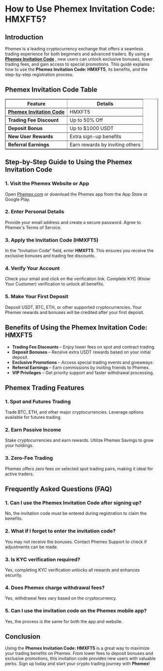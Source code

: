 <h1>How to Use Phemex Invitation Code: HMXFT5?</h1>
<h2>Introduction</h2>
<p>Phemex is a leading cryptocurrency exchange that offers a seamless trading experience for both beginners and advanced traders. By using a <strong><a href="https://phemex.com/register?group=4944&referralCode=HMXFT5">Phemex Invitation Code</a>
</strong>, new users can unlock exclusive bonuses, lower trading fees, and gain access to special promotions. This guide explains how to use the <strong>Phemex Invitation Code: HMXFT5</strong>, its benefits, and the step-by-step registration process.</p>

<h2>Phemex Invitation Code Table</h2>
<table border="1">
    <tr>
        <th>Feature</th>
        <th>Details</th>
    </tr>
    <tr>
        <td><strong><a href="https://github.com/Phemex-Invitation-Code/" target="_blank">Phemex Invitation Code</a>
</strong></td>
        <td>HMXFT5</td>
    </tr>
    <tr>
        <td><strong>Trading Fee Discount</strong></td>
        <td>Up to 50% Off</td>
    </tr>
    <tr>
        <td><strong>Deposit Bonus</strong></td>
        <td>Up to $1000 USDT</td>
    </tr>
    <tr>
        <td><strong>New User Rewards</strong></td>
        <td>Extra sign-up benefits</td>
    </tr>
    <tr>
        <td><strong>Referral Earnings</strong></td>
        <td>Earn rewards by inviting others</td>
    </tr>
</table>

<h2>Step-by-Step Guide to Using the Phemex Invitation Code</h2>
<h3>1. Visit the Phemex Website or App</h3>
<p>Open <a href="https://phemex.com/register?group=4944&referralCode=HMXFT5">Phemex.com</a> or download the Phemex app from the App Store or Google Play.</p>

<h3>2. Enter Personal Details</h3>
<p>Provide your email address and create a secure password. Agree to Phemex's Terms of Service.</p>

<h3>3. Apply the Invitation Code (HMXFT5)</h3>
<p>In the “Invitation Code” field, enter <strong>HMXFT5</strong>. This ensures you receive the exclusive bonuses and trading fee discounts.</p>

<h3>4. Verify Your Account</h3>
<p>Check your email and click on the verification link. Complete KYC (Know Your Customer) verification to unlock all benefits.</p>

<h3>5. Make Your First Deposit</h3>
<p>Deposit USDT, BTC, ETH, or other supported cryptocurrencies. Your Phemex rewards and bonuses will be credited after your first deposit.</p>

<h2>Benefits of Using the Phemex Invitation Code: HMXFT5</h2>
<ul>
    <li><strong>Trading Fee Discounts</strong> – Enjoy lower fees on spot and contract trading.</li>
    <li><strong>Deposit Bonuses</strong> – Receive extra USDT rewards based on your initial deposit.</li>
    <li><strong>Exclusive Promotions</strong> – Access special trading events and giveaways.</li>
    <li><strong>Referral Earnings</strong> – Earn commissions by inviting friends to Phemex.</li>
    <li><strong>VIP Privileges</strong> – Get priority support and faster withdrawal processing.</li>
</ul>

<h2>Phemex Trading Features</h2>
<h3>1. Spot and Futures Trading</h3>
<p>Trade BTC, ETH, and other major cryptocurrencies. Leverage options available for futures trading.</p>

<h3>2. Earn Passive Income</h3>
<p>Stake cryptocurrencies and earn rewards. Utilize Phemex Savings to grow your holdings.</p>

<h3>3. Zero-Fee Trading</h3>
<p>Phemex offers zero fees on selected spot trading pairs, making it ideal for active traders.</p>

<h2>Frequently Asked Questions (FAQ)</h2>
<h3>1. Can I use the Phemex Invitation Code after signing up?</h3>
<p>No, the invitation code must be entered during registration to claim the benefits.</p>

<h3>2. What if I forget to enter the invitation code?</h3>
<p>You may not receive the bonuses. Contact Phemex Support to check if adjustments can be made.</p>

<h3>3. Is KYC verification required?</h3>
<p>Yes, completing KYC verification unlocks all rewards and enhances security.</p>

<h3>4. Does Phemex charge withdrawal fees?</h3>
<p>Yes, withdrawal fees vary based on the cryptocurrency.</p>

<h3>5. Can I use the invitation code on the Phemex mobile app?</h3>
<p>Yes, the process is the same for both the app and website.</p>

<h2>Conclusion</h2>
<p>Using the <strong>Phemex Invitation Code: HMXFT5</strong> is a great way to maximize your trading benefits on Phemex. From lower fees to deposit bonuses and exclusive promotions, this invitation code provides new users with valuable perks. Sign up today and start your crypto trading journey with <strong>Phemex</strong>!</p>
